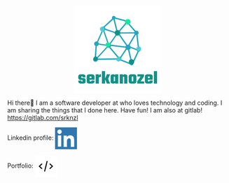 <p align="center">
  <img align="center"  src="https://github.com/srknzl/srknzl/raw/master/images/logo.png">
</p>


Hi there👋 I am a software developer at who loves technology and coding. I am sharing the things that I done here. Have fun!
I am also at gitlab! https://gitlab.com/srknzl




<!--
<p align="center">
  <img align="center" alt="Top Languages" src="https://github-readme-stats.vercel.app/api/top-langs/?username=srknzl&theme=algolia&layout=compact&hide=Jupyter%20Notebook,Makefile">
</p>
-->



<p >
   Linkedin profile: <a href="https://linkedin.com/in/srknzl"><img align="center" width="50" height="50" alt="Linkedin Logo" src="https://raw.githubusercontent.com/srknzl/srknzl/master/images/linkedinlogo.png"></a>
</p>



<p>
  Portfolio: <a href="https://srknzl.github.io"><img align="center" width="50" height="50" alt="Portfolio" src="https://raw.githubusercontent.com/srknzl/srknzl/master/images/portfolio.png"></a>
</p>
